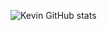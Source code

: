 








![Kevin GitHub stats](https://github-readme-stats.vercel.app/api?username=XKevin333&show_icons=true&theme=cobalt)
